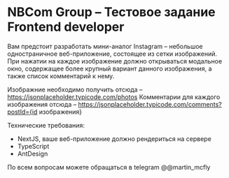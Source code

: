 # NBCom Group – Тестовое задание Frontend developer

Вам предстоит разработать мини-аналог Instagram – небольшое одностраничное веб-приложение, состоящее из сетки изображений.
При нажатии на каждое изображение должно открываться модальное окно, содержащее более крупный вариант данного изображения, а также список комментарий к нему.

Изображние необходимо получить отсюда – https://jsonplaceholder.typicode.com/photos
Комментарии для каждого изображения отсюда – https://jsonplaceholder.typicode.com/comments?postId={id изображения}

Технические требования:
- NextJS, ваше веб-приложение должно рендериться на сервере
- TypeScript
- AntDesign

По всем вопросам можете обращаться в telegram @@martin_mcfly
